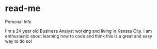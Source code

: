 # read-me
Personal Info

I'm a 24 year old Business Analyst working and living in Kansas City.  I am enthusiastic about learning how to code and think this is a great and easy way to do so!
